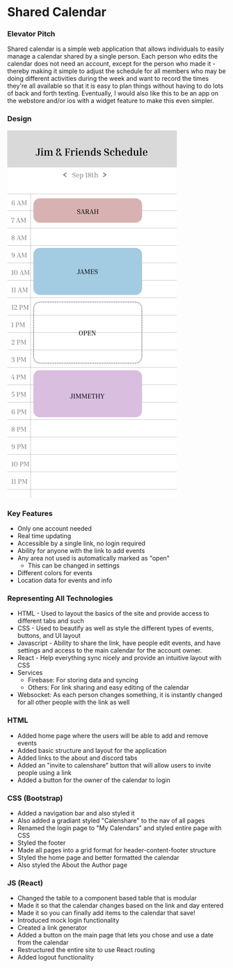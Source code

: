 # Shared Calendar

### Elevator Pitch
Shared calendar is a simple web application that allows individuals to easily manage a calendar shared by a single person.
Each person who edits the calendar does not need an account, except for the person who made it - thereby making it
simple to adjust the schedule for all members who may be doing different activities during the week and want to
record the times they're all available so that it is easy to plan things without having to do lots of back and 
forth texting. Eventually, I would also like this to be an app on the webstore and/or ios with a widget feature to
make this even simpler.

### Design
![UI_Design](public/UI.png)

### Key Features
- Only one account needed
- Real time updating
- Accessible by a single link, no login required
- Ability for anyone with the link to add events
- Any area not used is automatically marked as "open"
    - This can be changed in settings
- Different colors for events
- Location data for events and info

### Representing All Technologies
- HTML - Used to layout the basics of the site and provide access to different tabs and such
- CSS - Used to beautify as well as style the different types of events, buttons, and UI layout
- Javascript - Ability to share the link, have people edit events, and have settings and access
to the main calendar for the account owner.
- React - Help everything sync nicely and provide an intuitive layout with CSS
- Services
    - Firebase: For storing data and syncing
    - Others: For link sharing and easy editing of the calendar
- Websocket: As each person changes something, it is instantly changed for all other people with the link as well

### HTML
- Added home page where the users will be able to add and remove events
- Added basic structure and layout for the application
- Added links to the about and discord tabs
- Added an "invite to calenshare" button that will allow users to invite people using a link
- Added a button for the owner of the calendar to login

### CSS (Bootstrap)
- Added a navigation bar and also styled it
- Also added a gradiant styled "Calenshare" to the nav of all pages
- Renamed the login page to "My Calendars" and styled entire page with CSS
- Styled the footer
- Made all pages into a grid format for header-content-footer structure
- Styled the home page and better formatted the calendar
- Also styled the About the Author page

### JS (React)
- Changed the table to a component based table that is modular
- Made it so that the calendar changes based on the link and day entered
- Made it so you can finally add items to the calendar that save!
- Introduced mock login functionality
- Created a link generator
- Added a button on the main page that lets you chose and use a date from the calendar
- Restructured the entire site to use React routing
- Added logout functionality